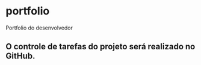 # portfolio
Portfolio do desenvolvedor

## O controle de tarefas do projeto será realizado no GitHub.
